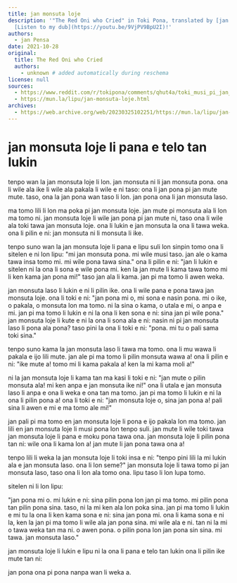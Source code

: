 ```yaml
---
title: jan monsuta loje
description: '"The Red Oni who Cried" in Toki Pona, translated by [jan Pensa](https://www.youtube.com/channel/UCo27SyuT3kdd12RCH_4HAgA).
  [Listen to my dub](https://youtu.be/9VjPV9BpU2I)!'
authors:
  - jan Pensa
date: 2021-10-28
original:
  title: The Red Oni who Cried
  authors:
    - unknown # added automatically during reschema
license: null
sources:
  - https://www.reddit.com/r/tokipona/comments/qhut4a/toki_musi_pi_jan_monsuta_loje/
  - https://mun.la/lipu/jan-monsuta-loje.html
archives:
  - https://web.archive.org/web/20230325102251/https://mun.la/lipu/jan-monsuta-loje.html
---
```


# jan monsuta loje li pana e telo tan lukin

tenpo wan la jan monsuta loje li lon. jan monsuta ni li jan monsuta pona. ona li wile ala ike li wile ala pakala li wile e ni taso: ona li jan pona pi jan mute mute. taso, ona la jan pona wan taso li lon. jan pona ona li jan monsuta laso.

ma tomo lili li lon ma poka pi jan monsuta loje. jan mute pi monsuta ala li lon ma tomo ni. jan monsuta loje li wile jan pona pi jan mute ni, taso ona li wile ala toki tawa jan monsuta loje. ona li lukin e jan monsuta la ona li tawa weka. ona li pilin e ni: jan monsuta ni li monsuta li ike.

tenpo suno wan la jan monsuta loje li pana e lipu suli lon sinpin tomo ona li sitelen e ni lon lipu: "mi jan monsuta pona. mi wile musi taso. jan ale o kama tawa insa tomo mi. mi wile pona tawa sina." ona li pilin e ni: "jan li lukin e sitelen ni la ona li sona e wile pona mi. ken la jan mute li kama tawa tomo mi li ken kama jan pona mi!" taso jan ala li kama. jan pi ma tomo li awen weka.

jan monsuta laso li lukin e ni li pilin ike. ona li wile pana e pona tawa jan monsuta loje. ona li toki e ni: "jan pona mi o, mi sona e nasin pona. mi o ike, o pakala, o monsuta lon ma tomo. ni la sina o kama, o utala e mi, o anpa e mi. jan pi ma tomo li lukin e ni la ona li ken sona e ni: sina jan pi wile pona." jan monsuta loje li kute e ni la ona li sona ala e ni: nasin ni pi jan monsuta laso li pona ala pona? taso pini la ona li toki e ni: "pona. mi tu o pali sama toki sina."

tenpo suno kama la jan monsuta laso li tawa ma tomo. ona li mu wawa li pakala e ijo lili mute. jan ale pi ma tomo li pilin monsuta wawa a! ona li pilin e ni: "ike mute a! tomo mi li kama pakala a! ken la mi kama moli a!"

ni la jan monsuta loje li kama tan ma kasi li toki e ni: "jan mute o pilin monsuta ala! mi ken anpa e jan monsuta ike ni!" ona li utala e jan monsuta laso li anpa e ona li weka e ona tan ma tomo. jan pi ma tomo li lukin e ni la ona li pilin pona a! ona li toki e ni: "jan monsuta loje o, sina jan pona a! pali sina li awen e mi e ma tomo ale mi!"

jan pali pi ma tomo en jan monsuta loje li pona e ijo pakala lon ma tomo. jan lili en jan monsuta loje li musi pona lon tenpo suli. jan mute li wile toki tawa jan monsuta loje li pana e moku pona tawa ona. jan monsuta loje li pilin pona tan ni: wile ona li kama lon a! jan mute li jan pona tawa ona a!

tenpo lili li weka la jan monsuta loje li toki insa e ni: "tenpo pini lili la mi lukin ala e jan monsuta laso. ona li lon seme?" jan monsuta loje li tawa tomo pi jan monsuta laso, taso ona li lon ala tomo ona. lipu taso li lon lupa tomo.

sitelen ni li lon lipu:

"jan pona mi o. mi lukin e ni: sina pilin pona lon jan pi ma tomo. mi pilin pona tan pilin pona sina. taso, ni la mi ken ala lon poka sina. jan pi ma tomo li lukin e mi tu la ona li ken kama sona e ni: sina jan pona mi. ona li kama sona e ni la, ken la jan pi ma tomo li wile ala jan pona sina. mi wile ala e ni. tan ni la mi o tawa weka tan ma ni. o awen pona. o pilin pona lon jan pona sin sina. mi tawa. jan monsuta laso."

jan monsuta loje li lukin e lipu ni la ona li pana e telo tan lukin ona li pilin ike mute tan ni:

jan pona ona pi pona nanpa wan li weka a.
